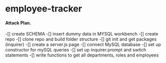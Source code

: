 # employee-tracker

#### Attack Plan.
-[] create SCHEMA
-[] insert dummy data in MYSQL workbench
-[] create repo
-[] clone repo and build folder structure
-[] git init and get packages (inquirer)
-[] create a server.js page
-[] connect MySQL database
-[] set up constructor for mySQL queries
-[] set up inquirer.prompt and switch statements
-[] write functions to get all departments, roles and employees